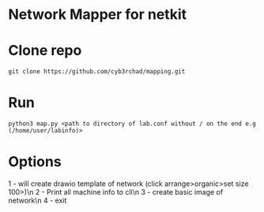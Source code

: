 # Network Mapper for netkit

# Clone repo
```
git clone https://github.com/cyb3rchad/mapping.git
```

# Run
```
python3 map.py <path to directory of lab.conf without / on the end e.g (/home/user/labinfo)>
```

# Options

1 - will create drawio template of network (click arrange>organic>set size 100>)\n
2 - Print all machine info to cli\n
3 - create basic image of network\n
4 - exit
